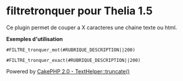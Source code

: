 filtretronquer pour Thelia 1.5
==============================

Ce plugin permet de couper a X caracteres une chaine texte ou html.

**Exemples d'utilisation**
```
#FILTRE_tronquer_mot(#RUBRIQUE_DESCRIPTION||200)
```
```
#FILTRE_tronquer_exact(#RUBRIQUE_DESCRIPTION||200)
```

Powered by [CakePHP 2.0 - TextHelper::truncate()](http://book.cakephp.org/2.0/en/core-libraries/helpers/text.html#TextHelper::truncate)

